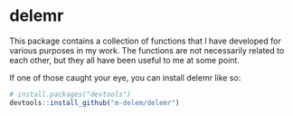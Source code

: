 
<!-- README.md is generated from README.Rmd. Please edit that file -->

# delemr

<!-- badges: start -->
<!-- badges: end -->

This package contains a collection of functions that I have developed
for various purposes in my work. The functions are not necessarily
related to each other, but they all have been useful to me at some
point.

If one of those caught your eye, you can install delemr like so:

``` r
# install.packages("devtools")
devtools::install_github("m-delem/delemr")
```

